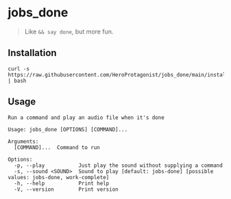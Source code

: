 # jobs_done

> Like `&& say done`, but more fun.

## Installation

```
curl -s https://raw.githubusercontent.com/HeroProtagonist/jobs_done/main/install.sh | bash
```

## Usage

```
Run a command and play an audio file when it's done

Usage: jobs_done [OPTIONS] [COMMAND]...

Arguments:
  [COMMAND]...  Command to run

Options:
  -p, --play           Just play the sound without supplying a command
  -s, --sound <SOUND>  Sound to play [default: jobs-done] [possible values: jobs-done, work-complete]
  -h, --help           Print help
  -V, --version        Print version
```
